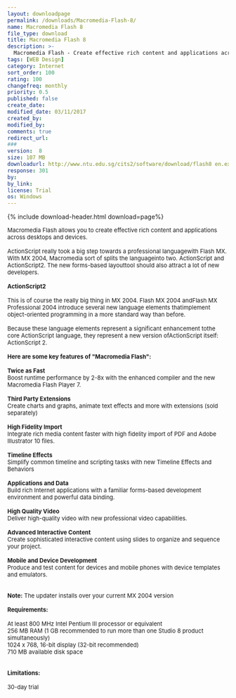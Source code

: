 ```yaml
---
layout: downloadpage
permalink: /downloads/Macromedia-Flash-8/
name: Macromedia Flash 8
file_type: download
title: Macromedia Flash 8
description: >-
  Macromedia Flash - Create effective rich content and applications across desktops and devices
tags: [WEB Design]
category: Internet
sort_order: 100
rating: 100
changefreq: monthly
priority: 0.5
published: false
create_date:
modified_date: 03/11/2017
created_by:
modified_by:
comments: true
redirect_url:
###
version:  8
size: 107 MB
downloadurl: http://www.ntu.edu.sg/cits2/software/download/flash8 en.exe
response: 301
by:
by_link:
license: Trial
os: Windows
---
```


{% include download-header.html download=page%}

<p style="fix-download-text !important">
<p><font size="2">Macromedia Flash allows you to create effective rich content and applications across desktops and devices.<br />
<br />
ActionScript really took a big step towards a professional languagewith Flash MX. With MX 2004, Macromedia sort of splits the languageinto two. ActionScript and ActionScript2. The new forms-based layouttool should also attract a lot of new developers.<br />
<br />
<strong>ActionScript2</strong> <br />
<br />
This is of course the really big thing in MX 2004. Flash MX 2004 andFlash MX Professional 2004 introduce several new language elements thatimplement object-oriented programming in a more standard way than before. <br />
<br />
Because these language elements represent a significant enhancement tothe core ActionScript language, they represent a new version ofActionScript itself: ActionScript 2.<br />
<br />
<span><strong>Here are some key features of "Macromedia Flash":</strong></span><br />
<br />
<strong>Twice as Fast</strong><br />
Boost runtime performance by 2-8x with the enhanced compiler and the new Macromedia Flash Player 7.<br />
<br />
<strong>Third Party Extensions</strong><br />
Create charts and graphs, animate text effects and more with extensions (sold separately)<br />
<br />
<strong>High Fidelity Import</strong><br />
Integrate rich media content faster with high fidelity import of PDF and Adobe Illustrator 10 files.<br />
<br />
<strong>Timeline Effects</strong><br />
Simplify common timeline and scripting tasks with new Timeline Effects and Behaviors<br />
<br />
<strong>Applications and Data</strong><br />
Build rich Internet applications with a familiar forms-based development environment and powerful data binding.<br />
<br />
<strong>High Quality Video</strong><br />
Deliver high-quality video with new professional video capabilities.<br />
<br />
<strong>Advanced Interactive Content</strong><br />
Create sophisticated interactive content using slides to organize and sequence your project.<br />
<br />
<strong>Mobile and Device Development</strong><br />
Produce and test content for devices and mobile phones with device templates and emulators.<br />
<br />
<br />
<strong>Note:</strong> The updater installs over your current MX 2004 version<br />
<br />
<span><strong>Requirements:</strong></span><br />
<br />
At least 800 MHz Intel Pentium III processor or equivalent <br />
256 MB RAM (1 GB recommended to run more than one Studio 8 product simultaneously) <br />
1024 x 768, 16-bit display (32-bit recommended) <br />
710 MB available disk space <br />
<br />
<br />
<span><strong>Limitations:</strong></span><br />
<br />
30-day trial</font></p></p>
